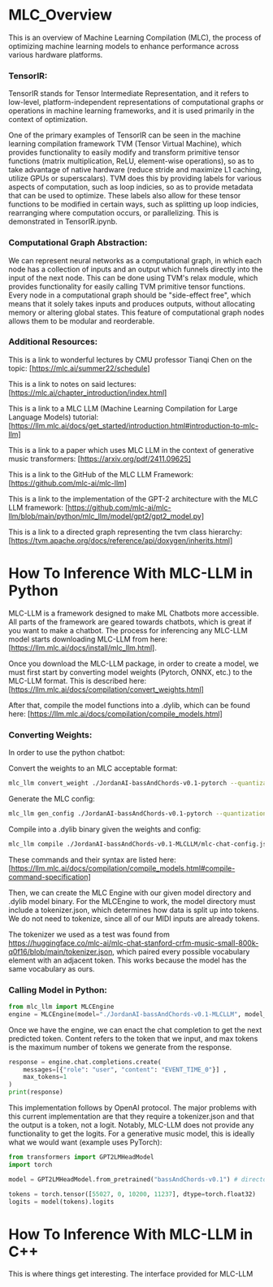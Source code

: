 # MLC_Overview
This is an overview of Machine Learning Compilation (MLC), the process of optimizing machine learning models to enhance performance across various hardware platforms.

### TensorIR:
TensorIR stands for Tensor Intermediate Representation, and it refers to low-level, platform-independent representations of computational graphs or operations in machine learning frameworks, and it is used primarily in the context of optimization. 

One of the primary examples of TensorIR can be seen in the machine learning compilation framework TVM (Tensor Virtual Machine), which provides functionality to easily modify and transform primitive tensor functions (matrix multiplication, ReLU, element-wise operations), so as to take advantage of native hardware (reduce stride and maximize L1 caching, utilize GPUs or superscalars). TVM does this by providing labels for various aspects of computation, such as loop indicies, so as to provide metadata that can be used to optimize. These labels also allow for these tensor functions to be modified in certain ways, such as splitting up loop indicies, rearranging where computation occurs, or parallelizing. This is demonstrated in TensorIR.ipynb.  

### Computational Graph Abstraction:
We can represent neural networks as a computational graph, in which each node has a collection of inputs and an output which funnels directly into the input of the next node. This can be done using TVM's relax module, which provides functionality for easily calling TVM primitive tensor functions. Every node in a computational graph should be "side-effect free", which means that it solely takes inputs and produces outputs, without allocating memory or altering global states. This feature of computational graph nodes allows them to be modular and reorderable.

### Additional Resources:

This is a link to wonderful lectures by CMU professor Tianqi Chen on the topic:
[https://mlc.ai/summer22/schedule]

This is a link to notes on said lectures:
[https://mlc.ai/chapter_introduction/index.html]

This is a link to a MLC LLM (Machine Learning Compilation for Large Language Models) tutorial: 
[https://llm.mlc.ai/docs/get_started/introduction.html#introduction-to-mlc-llm]

This is a link to a paper which uses MLC LLM in the context of generative music transformers: [https://arxiv.org/pdf/2411.09625]

This is a link to the GitHub of the MLC LLM Framework: [https://github.com/mlc-ai/mlc-llm]

This is a link to the implementation of the GPT-2 architecture with the MLC LLM framework: [https://github.com/mlc-ai/mlc-llm/blob/main/python/mlc_llm/model/gpt2/gpt2_model.py]

This is a link to a directed graph representing the tvm class hierarchy: [https://tvm.apache.org/docs/reference/api/doxygen/inherits.html]




# How To Inference With MLC-LLM in Python
MLC-LLM is a framework designed to make ML Chatbots more accessible. All parts of the framework are geared towards chatbots, which is great if you want to make a chatbot. The process for inferencing any MLC-LLM model starts downloading MLC-LLM from here: [https://llm.mlc.ai/docs/install/mlc_llm.html]. 

Once you download the MLC-LLM package, in order to create a model, we must first start by converting model weights (Pytorch, ONNX, etc.) to the MLC-LLM format. This is described here: [https://llm.mlc.ai/docs/compilation/convert_weights.html]

After that, compile the model functions into a .dylib, which can be found here: [https://llm.mlc.ai/docs/compilation/compile_models.html]

### Converting Weights:
In order to use the python chatbot:

Convert the weights to an MLC acceptable format:
```bash
mlc_llm convert_weight ./JordanAI-bassAndChords-v0.1-pytorch --quantization q0f16 -o ./JordanAI-bassAndChords-v0.1-MLCLLM
```

Generate the MLC config:
```bash
mlc_llm gen_config ./JordanAI-bassAndChords-v0.1-pytorch --quantization q0f16 --conv-template LM -o ./JordanAI-bassAndChords-v0.1-MLCLLM
```

Compile into a .dylib binary given the weights and config:
```bash
mlc_llm compile ./JordanAI-bassAndChords-v0.1-MLCLLM/mlc-chat-config.json --device metal:0 -o ./JordanAI-bassAndChords-v0.1-MLCLLM/MLCModel.dylib
```

These commands and their syntax are listed here: [https://llm.mlc.ai/docs/compilation/compile_models.html#compile-command-specification] 

Then, we can create the MLC Engine with our given model directory and .dylib model binary. For the MLCEngine to work, the model directory must include a tokenizer.json, which determines how data is split up into tokens. We do not need to tokenize, since all of our MIDI inputs are already tokens.

The tokenizer we used as a test was found from https://huggingface.co/mlc-ai/mlc-chat-stanford-crfm-music-small-800k-q0f16/blob/main/tokenizer.json, which paired every possible vocabulary element with an adjacent token. This works because the model has the same vocabulary as ours. 


### Calling Model in Python:
```python
from mlc_llm import MLCEngine
engine = MLCEngine(model="./JordanAI-bassAndChords-v0.1-MLCLLM", model_lib="./JordanAI-bassAndChords-v0.1-MLCLLM/MLCModel.dylib")
```

Once we have the engine, we can enact the chat completion to get the next predicted token. Content refers to the token that we input, and max tokens is the maximum number of tokens we generate from the response.

```python
response = engine.chat.completions.create(
    messages=[{"role": "user", "content": "EVENT_TIME_0"}] ,
    max_tokens=1
)
print(response)
```

This implementation follows by OpenAI protocol. The major problems with this current implementation are that they require a tokenizer.json and that the output is a token, not a logit. Notably, MLC-LLM does not provide any functionality to get the logits. For a generative music model, this is ideally what we would want (example uses PyTorch):

```python
from transformers import GPT2LMHeadModel
import torch

model = GPT2LMHeadModel.from_pretrained("bassAndChords-v0.1") # directory that contains .json and .safetensors

tokens = torch.tensor([55027, 0, 10200, 11237], dtype=torch.float32)
logits = model(tokens).logits
```




# How To Inference With MLC-LLM in C++
This is where things get interesting. The interface provided for MLC-LLM 
